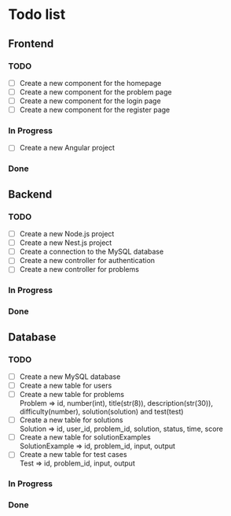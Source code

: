 # Todo list

## Frontend

### TODO

- [ ] Create a new component for the homepage
- [ ] Create a new component for the problem page
- [ ] Create a new component for the login page
- [ ] Create a new component for the register page

### In Progress

- [ ] Create a new Angular project

### Done

## Backend

### TODO

- [ ] Create a new Node.js project
- [ ] Create a new Nest.js project
- [ ] Create a connection to the MySQL database
- [ ] Create a new controller for authentication
- [ ] Create a new controller for problems

### In Progress

### Done

## Database

### TODO

- [ ] Create a new MySQL database
- [ ] Create a new table for users
- [ ] Create a new table for problems <br>
      Problem => id, number(int), title(str(8)), description(str(30)), difficulty(number), solution(solution) and test(test)
- [ ] Create a new table for solutions <br>
      Solution => id, user_id, problem_id, solution, status, time, score
- [ ] Create a new table for solutionExamples <br>
      SolutionExample => id, problem_id, input, output
- [ ] Create a new table for test cases <br>
      Test => id, problem_id, input, output

### In Progress

### Done
